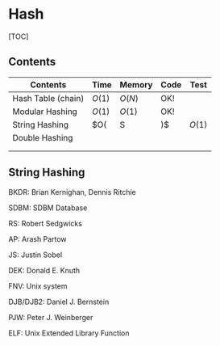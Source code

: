 # Hash



[TOC]



## Contents

| Contents           | Time     | Memory | Code | Test |
| ------------------ | -------- | ------ | ---- | ---- |
| Hash Table (chain) | $O(1)$   | $O(N)$ | OK!  |      |
| Modular Hashing    | $O(1)$   | $O(1)$ | OK!  |      |
| String Hashing     | $O(|S|)$ | $O(1)$ | OK!  |      |
| Double Hashing     |          |        |      |      |
|                    |          |        |      |      |
|                    |          |        |      |      |



## String Hashing

BKDR: Brian Kernighan, Dennis Ritchie

SDBM: SDBM Database

RS: Robert Sedgwicks

AP: Arash Partow

JS: Justin Sobel 

DEK: Donald E. Knuth

FNV: Unix system

DJB/DJB2: Daniel J. Bernstein

PJW: Peter J. Weinberger

ELF: Unix Extended Library Function